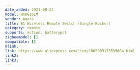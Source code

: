 ```yaml
---
date_added: 2021-08-24
model: WXKG16LM
vendor: Aqara
title: E1 Wireless Remote Switch (Single Rocker)
category: remote
supports: action, batterypct
zigbeemodel: []
compatible: []
mlink: 
link: https://www.aliexpress.com/item/1005003173535604.html
link2: 
link3: 
---
```

 
